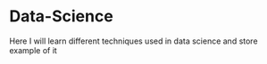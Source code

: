 # Data-Science
Here I will learn different techniques used in data science 
and store example of it
